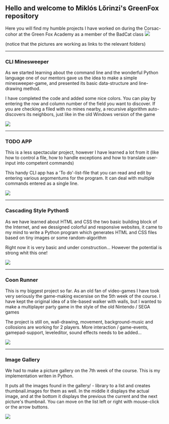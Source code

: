 ## Hello and welcome to Miklós Lőrinzi's GreenFox repository


Here you will find my humble projects I have worked on during the Corsac-cohor at
the Green Fox Academy as a member of the BadCat class ![](https://raw.githubusercontent.com/greenfox-academy/DonBattery/master/badcat1.png)

(notice that the pictures are working as links to the relevant folders)

----------------------------------------------------------------------------------------------------------------------------------------


### CLI Minesweeper

As we started learning about the command line and the wonderful Python language 
one of our mentors gave us the idea to make a simple minesweeper-game, and presented
its basic data-structure and line-drawing method.

I have completed the code and added some nice colors. You can play by entering the
row and column number of the field you want to discover. If you are checking a filed
with no mines nearby, a recursive algorithm auto-discovers its neighbors, just like 
in the old Windows version of the game


[<img src="https://github.com/greenfox-academy/DonBattery/blob/master/week-02/day-5/screenshot.PNG">](https://github.com/greenfox-academy/DonBattery/tree/master/week-02/day-5)

----------------------------------------------------------------------------------------------------------------------------------------


### TODO APP

This is a less spectacular project, however I have learned a lot from it (like how to control a file,
how to handle exceptions and how to translate user-input into competent commands) 

This handy CLI app has a 'To do'-list-file that you can read and edit by entering various argomentums
for the program. It can deal with multiple commands entered as a single line.


[<img src="https://github.com/greenfox-academy/DonBattery/blob/master/week-04/day-4/TODO_App/screenshot.PNG">](https://github.com/greenfox-academy/DonBattery/tree/master/week-04/day-4/TODO_App)

----------------------------------------------------------------------------------------------------------------------------------------


### Cascading Style PythonS

As we have learned about HTML and CSS the two basic building block of the Internet, and we dessigned colorful
and responsive websites, it came to my mind to write a Python program which generates HTML and CSS files based on
tiny images or some random-algorithm

Right now it is very basic and under construction... However the potential is strong whit this one!


[<img src="https://github.com/greenfox-academy/DonBattery/blob/master/week-06/day-5/screenshot.PNG">](https://github.com/greenfox-academy/DonBattery/tree/master/week-06/day-5)

----------------------------------------------------------------------------------------------------------------------------------------


### Coon Runner

This is my biggest project so far. As an old fan of video-games I have took very seriously the game-making 
excersise on the 5th week of the course. I have kept the original idea of a tile-based walker with walls, but
I wanted to make a multiplayer party game in the style of the old Nintendo / SEGA games

The project is still on, wall-drawing, movement, background-music and collosions are working for 2 players. 
More interaction / game-events, gamepad-support, leveleditor, sound effects needs to be added...


[<img src="https://github.com/greenfox-academy/DonBattery/blob/master/week-05/PyGame/Temp/Collosion_boxes.png">](https://github.com/greenfox-academy/DonBattery/tree/master/week-05/PyGame)

----------------------------------------------------------------------------------------------------------------------------------------


### Image Gallery

We had to make a picture gallery on the 7th week of the course. This is my implementation
writen in Python.

It puts all the images found in the gallery/ - library to a list and creates thumbnail.images
for them as well. In the middle it displays the actual image, and at the bottom it displays
the previous the current and the next picture's thumbnail. You can move on the list left
or right with mouse-click or the arrow buttons.

[<img src="https://github.com/greenfox-academy/DonBattery/blob/master/week-07/day-4/screenshot.png">](https://github.com/greenfox-academy/DonBattery/tree/master/week-07/day-4)


